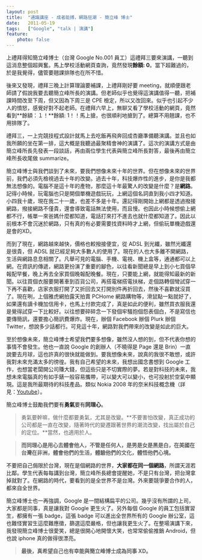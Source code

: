 ```yaml
---
layout: post
title:  "通識講座 - 成者能搏，網路狂潮 - 簡立峰 博士"
date:   2011-05-19
tags:   ["Google", "talk | 演講"]
feature:
    photo: false
---
```


上禮拜得知簡立峰博士（台灣 Google No.001 員工）這禮拜三要來演講，一聽到這消息整個超興奮。馬上學校活動網頁查詢，竟然發現**餘額: 0**。當下超難過的，於是我覺得，儘管要翹課排隊也在所不惜。

後來又發現，禮拜三晚上計算理論要補課，上禮拜剛好要 meeting，就順便跟老師請了假說我要去聽簡立峰所長的演講。但老師似乎也覺得這演講值得一聽，把補課時間改至下周，但又因為下周三是 CPE 檢定，所以又改回來。似乎也引起不少人的憤怒，感覺好對不起老師。在禮拜六早上，無聊又看了學校活動的網頁，竟然看到**餘額：１！**餘額: 1！！馬上搶，也很順利地搶到了。總算不用翹課，也不用排隊了。

禮拜三，一上完競技程式設計就馬上去吃飯再飛奔回成杏廳準備聽演講。並且也如我所願的坐在第一排，這大概是我聽過最聚精會神的演講了。這次的演講方式是由簡立峰所長先發表一段談話，再由兩位學生代表與簡立峰所長對答，最後再由簡立峰所長收尾做 summarize。

簡立峰博士與我們談到了未來，要我們想像未來十年的世界。但在想像未來的世界前，我們必須先檢視過去十年的改變。過去十年，科技爆炸性的進步，是你是我都無法想像的。電腦不是這十年的產物，那麼這十年最驚人的改變是什麼？是**網路**。記得小時候，玩電腦也只是開個單機遊戲玩玩，上網這個名詞直到我小四才知道。小四我十歲，現在我二十一歲，也差不多是十年。還記得剛開始上網都是透過撥接網路，撥接網路不僅貴，還會導致電話無法使用，而且慢。也因此小時候想偷上網都不行，帳單一來爸媽什麼都知道，電話打來打不進去也就什麼都知道了。因此以前根本不會沉迷於網路，只有真的有必要需要找資料時才上網，但偷玩單機遊戲還是會的XD。

而到了現在，網路越來越快，價格也較撥接便宜，從 ADSL 到光纖，雖然光纖還是很貴，但 ADSL 就已經足夠大多數人的使用了。現在的人也大多離不開網路，生活與網路息息相關了。凡舉可見的電腦、手機、電視、機上盒等，通通都可以上網。在資訊的傳遞，網路更扮演了重要的腳色，以往看新聞總是早上到小七買個早報配早餐，晚上再去全家買個晚報配晚餐。現在，只要能上網，就能得知最新的新聞。以往買個衣服要開著車到百貨公司，再搭電梯搭電扶梯，走個路轉個彎試穿一下再不喜歡，店家衣服打開了又折回去又打開別件再折回去，然後不喜歡就沒買了。現在咧，上個雅虎網拍露天拍賣 PCHome 網路購物等，滑鼠點一點就好了，如果還有讀卡機加信用卡，也馬上付款完成了，真是如此的便利，雖然買衣服我還是覺得試穿一下比較好。以往想要碎碎念一下發個牢騷抱個怨表個白，不是寫信也要傳簡訊，還要擔心簡訊費爆炸。現在，辦個 Facebook 辦個 Plurk 辦個 Twitter，想說多少話都行。可見這十年，網路對我們帶來的改變是如此的巨大。

至於想像未來，簡立峰博士希望我們要多想像，雖然沒人想的到，但不代表你想的事情不會發生。他也一直說 Google 的創辦人（不曉得是 Page 還是 Brin）一直說要去月球，這也許真的很快就能做到。要我想像未來，說真的我很不敢想，或許我對未來充滿太多的徬徨。我有自己希望的未來，我想出國念書想到 Google 工作，也想當老闆開公司賺大錢，但這些只是不切實際的夢。若是對科技的未來，我想未來電腦真的有如手錶一般容易攜帶，可以變大可以變小，也可投射於空氣中顯現。這是我所最期待的科技產品。類似 Nokia 2008 年的奈米科技概念機（詳見：[Youtube](http://www.youtube.com/watch?v=IX-gTobCJHs)）。

簡立峰博士鼓勵我們要有**勇氣**要有**同理心**。

> 勇氣要幹嘛，做什麼都要勇氣，尤其是改變。**不要害怕改變，真正成功的公司都是一直在改變，隨著時代的變遷跟著世界的潮流改變，找出屬於自己的定位。**當然，也適用於人。

> **而同理心是用心去體會他人，不管是任何人，是男是女是黑是白，在美國在台灣在非洲，體會他們的生活，體驗他們的文化，體悟他們心境。**

不要把自己侷限於台灣，現在是個網路的世界，**大家都在同一個網路**，所謂天涯若比鄰。學生代表每每講到台灣，簡立峰所長總會提醒她，不是只有台灣，把台灣拿掉就對了。在網路的時代，要看到的是全世界不是台灣。外來要競爭要合作的人，都來自全世界。

簡立峰博士也一再強調，Google 是一間結構扁平的公司。幾乎沒有所謂的上司，大家都是同事，真是讓我對 Google 更生火了。另外每個 Google 的員工包括實習生，都擁有一張 badge，這張 badge 可以進出全世界所有的 Google 辦公室，這也難怪實習生這麼難應徵，篩選這麼嚴格，但也讓我更生火了。在整場演講下來，我發現簡立峰博士很愛笑，總是很開心地開懷大笑，也常常偷偷推銷 Android，但也說 iphone 真的做得很漂亮。

> **最後，真希望自己也有幸能與簡立峰博士成為同事 XD。**
